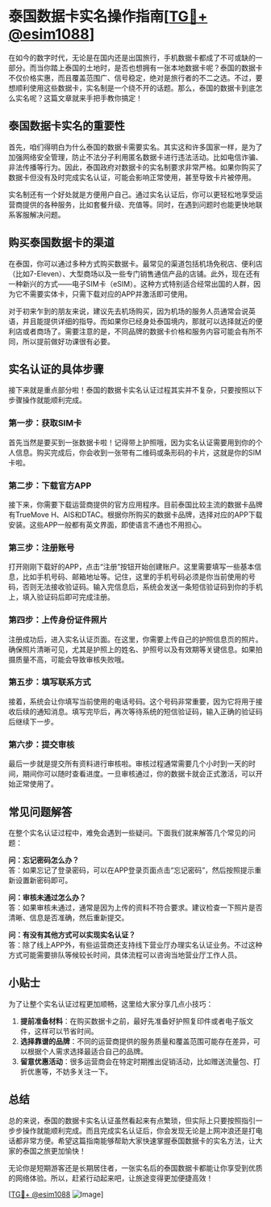 # 泰国数据卡实名操作指南[[TG💪+ @esim1088](https://t.me/s/esim1088)]

在如今的数字时代，无论是在国内还是出国旅行，手机数据卡都成了不可或缺的一部分。而当你踏上泰国的土地时，是否也想拥有一张本地数据卡呢？泰国的数据卡不仅价格实惠，而且覆盖范围广、信号稳定，绝对是旅行者的不二之选。不过，要想顺利使用这些数据卡，实名制是一个绕不开的话题。那么，泰国的数据卡到底怎么实名呢？这篇文章就来手把手教你搞定！

## 泰国数据卡实名的重要性

首先，咱们得明白为什么泰国的数据卡需要实名。其实这和许多国家一样，是为了加强网络安全管理，防止不法分子利用匿名数据卡进行违法活动。比如电信诈骗、非法传播等行为。因此，泰国政府对数据卡的实名制要求非常严格。如果你购买了数据卡但没有及时完成实名认证，可能会影响正常使用，甚至导致卡片被停用。

实名制还有一个好处就是方便用户自己。通过实名认证后，你可以更轻松地享受运营商提供的各种服务，比如套餐升级、充值等。同时，在遇到问题时也能更快地联系客服解决问题。

## 购买泰国数据卡的渠道

在泰国，你可以通过多种方式购买数据卡。最常见的渠道包括机场免税店、便利店（比如7-Eleven）、大型商场以及一些专门销售通信产品的店铺。此外，现在还有一种新兴的方式——电子SIM卡（eSIM）。这种方式特别适合经常出国的人群，因为它不需要实体卡，只需下载对应的APP并激活即可使用。

对于初来乍到的朋友来说，建议先去机场购买，因为机场的服务人员通常会说英语，并且能提供详细的指导。而如果你已经身处泰国境内，那就可以选择就近的便利店或者商场了。需要注意的是，不同品牌的数据卡价格和服务内容可能会有所不同，所以提前做好功课很有必要。

## 实名认证的具体步骤

接下来就是重点部分啦！泰国的数据卡实名认证过程其实并不复杂，只要按照以下步骤操作就能顺利完成。

### 第一步：获取SIM卡

首先当然是要买到一张数据卡啦！记得带上护照哦，因为实名认证需要用到你的个人信息。购买完成后，你会收到一张带有二维码或条形码的卡片，这就是你的SIM卡啦。

### 第二步：下载官方APP

接下来，你需要下载运营商提供的官方应用程序。目前泰国比较主流的数据卡品牌有TrueMove H、AIS和DTAC。根据你所购买的数据卡品牌，选择对应的APP下载安装。这些APP一般都有英文界面，即使语言不通也不用担心。

### 第三步：注册账号

打开刚刚下载好的APP，点击“注册”按钮开始创建账户。这里需要填写一些基本信息，比如手机号码、邮箱地址等。记住，这里的手机号码必须是你当前使用的号码，否则无法接收验证码。输入完信息后，系统会发送一条短信验证码到你的手机上，填入验证码后即可完成注册。

### 第四步：上传身份证件照片

注册成功后，进入实名认证页面。在这里，你需要上传自己的护照信息页的照片。确保照片清晰可见，尤其是护照上的姓名、护照号以及有效期等关键信息。如果拍摄质量不高，可能会导致审核失败哦。

### 第五步：填写联系方式

接着，系统会让你填写当前使用的电话号码。这个号码非常重要，因为它将用于接收后续的通知消息。填写完毕后，再次等待系统的短信验证码，输入正确的验证码后继续下一步。

### 第六步：提交审核

最后一步就是提交所有资料进行审核啦。审核过程通常需要几个小时到一天的时间，期间你可以随时查看进度。一旦审核通过，你的数据卡就会正式激活，可以开始正常使用了。

## 常见问题解答

在整个实名认证过程中，难免会遇到一些疑问。下面我们就来解答几个常见的问题：

**问：忘记密码怎么办？**  
答：如果忘记了登录密码，可以在APP登录页面点击“忘记密码”，然后按照提示重新设置新密码即可。

**问：审核未通过怎么办？**  
答：如果审核未通过，通常是因为上传的资料不符合要求。建议检查一下照片是否清晰、信息是否准确，然后重新提交。

**问：有没有其他方式可以实现实名认证？**  
答：除了线上APP外，有些运营商还支持线下营业厅办理实名认证业务。不过这种方式可能需要排队等候较长时间，具体流程可以咨询当地营业厅工作人员。

## 小贴士

为了让整个实名认证过程更加顺畅，这里给大家分享几点小技巧：

1. **提前准备材料**：在购买数据卡之前，最好先准备好护照复印件或者电子版文件，这样可以节省时间。
2. **选择靠谱的品牌**：不同的运营商提供的服务质量和覆盖范围可能存在差异，可以根据个人需求选择最适合自己的品牌。
3. **留意优惠活动**：很多运营商会在特定时期推出促销活动，比如赠送流量包、打折优惠等，不妨多关注一下。

## 总结

总的来说，泰国的数据卡实名认证虽然看起来有点繁琐，但实际上只要按照指引一步步操作就能顺利完成。而且完成实名认证后，你会发现无论是上网冲浪还是打电话都非常方便。希望这篇指南能够帮助大家快速掌握泰国数据卡的实名方法，让大家的泰国之旅更加愉快！

无论你是短期游客还是长期居住者，一张实名后的泰国数据卡都能让你享受到优质的网络体验。所以，赶紧行动起来吧，让旅途变得更加便捷高效！

[[TG💪+ @esim1088](https://t.me/s/esim1088) ![Image](https://i.postimg.cc/4NQfJmqS/Snipaste-2025-05-13-00-14-12.png)]